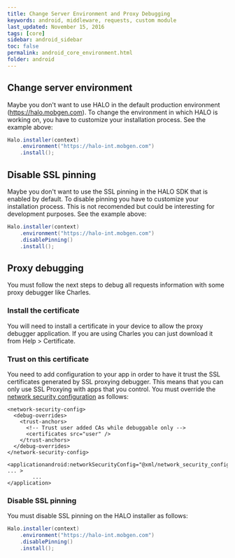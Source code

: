 ```yaml
---
title: Change Server Environment and Proxy Debugging
keywords: android, middleware, requests, custom module
last_updated: November 15, 2016
tags: [core]
sidebar: android_sidebar
toc: false
permalink: android_core_environment.html
folder: android
---
```


## Change server environment

Maybe you don't want to use HALO in the default production environment (<https://halo.mobgen.com>). To change the environment in which HALO is working on, you have to customize your installation process. See the example above:

```java
Halo.installer(context)
	.environment("https://halo-int.mobgen.com")
	.install();
```

## Disable SSL pinning

Maybe you don't want to use the SSL pinning in the HALO SDK that is enabled by default. To disable pinning you have to customize your installation process. This is not recomended but could be interesting for development purposes. See the example above:

```java
Halo.installer(context)
	.environment("https://halo-int.mobgen.com")
	.disablePinning()
	.install();
```

## Proxy debugging 

You must follow the next steps to debug all requests information with some proxy debugger like Charles.

### Install the certificate

You will need to install a certificate in your device to allow the proxy debugger application. If you are using Charles you can just download it from Help > Certificate.

### Trust on this certificate

You need to add configuration to your app in order to have it trust the SSL certificates generated by SSL proxying debugger. This means that you can only use SSL Proxying with apps that you control. You must override the [network security configuration](https://developer.android.com/training/articles/security-config.html) as follows:

```
<network-security-config> 
  <debug-overrides> 
    <trust-anchors> 
      <!-- Trust user added CAs while debuggable only -->
      <certificates src="user" /> 
    </trust-anchors> 
  </debug-overrides> 
</network-security-config>
```

```
<applicationandroid:networkSecurityConfig="@xml/network_security_config" ... >
        ...
</application>
```

### Disable SSL pinning

You must disable SSL pinning on the HALO installer as follows:

```java
Halo.installer(context)
	.environment("https://halo-int.mobgen.com")
	.disablePinning()
	.install();
```
